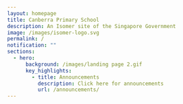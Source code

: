 ```yaml
---
layout: homepage
title: Canberra Primary School
description: An Isomer site of the Singapore Government
image: /images/isomer-logo.svg
permalink: /
notification: ""
sections:
  - hero:
      background: /images/landing page 2.gif
      key_highlights:
        - title: Announcements
          description: Click here for announcements
          url: /announcements/
---
```

